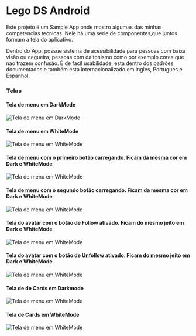 # Lego DS Android


Este projeto é um Sample App onde mostro algumas das minhas competencias tecnicas. Nele há uma série
 de componentes,que juntos formam a tela do aplicativo.

Dentro do App, possue sistema de acessibilidade para pessoas com baixa visão ou cegueira, pessoas 
com daltonismo como por exemplo cores que nao trazem confusão. É de facil usabilidade, esta dentro 
dos padrões documentados e também esta internacionalizado em Ingles, Portugues e Espanhol.


### Telas

#### Tela de menu em DarkMode
![Tela de menu em DarkMode](./documentacao/assets/menu_screen_dark.jpeg "git")

#### Tela de menu em WhiteMode
![Tela de menu em WhiteMode](./documentacao/assets/menu_screen_white.jpeg "Tela de menu em WhiteMode")

#### Tela de menu com o primeiro botão carregando. Ficam da mesma cor em Dark e WhiteMode
![Tela de menu em WhiteMode](./documentacao/assets/primary_button_loading.jpeg "Tela de menu com o primeiro botão carregando. Ficam da mesma cor em Dark e WhiteMode")

#### Tela de menu com o segundo botão carregando. Ficam da mesma cor em Dark e WhiteMode
![Tela de menu em WhiteMode](./documentacao/assets/secondary_button_loading.jpeg "Tela de menu com o segundo botão carregando. Ficam da mesma cor em Dark e WhiteMode")

#### Tela do avatar com o botão de Follow ativado. Ficam do mesmo jeito em Dark e WhiteMode
![Tela de menu em WhiteMode](./documentacao/assets/avatar_follow_screen.jpeg "Tela do avatar com o botão de Follow ativado. Ficam do mesmo jeito em Dark e WhiteMode")

#### Tela do avatar com o botão de Unfollow ativado. Ficam do mesmo jeito em Dark e WhiteMode
![Tela de menu em WhiteMode](./documentacao/assets/avatar_unfollow_screen.jpeg "Tela do avatar com o botão de Unfollow ativado. Ficam do mesmo jeito em Dark e WhiteMode")

#### Tela de de Cards em Darkmode
![Tela de menu em WhiteMode](./documentacao/assets/menu_screen_white.jpeg "Tela de de Cards em Darkmode")

#### Tela de Cards em WhiteMode
![Tela de menu em WhiteMode](./documentacao/assets/menu_screen_white.jpeg "Tela de Cards em WhiteMode")
